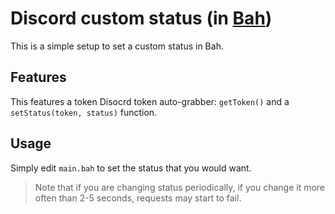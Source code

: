 # Discord custom status (in [Bah](https://github.com/ithitzty/bah))
This is a simple setup to set a custom status in Bah.

## Features
This features a token Disocrd token auto-grabber: `getToken()` and a `setStatus(token, status)` function.

## Usage
Simply edit `main.bah` to set the status that you would want.

> Note that if you are changing status periodically, if you change it more often than 2-5 seconds, requests may start to fail.